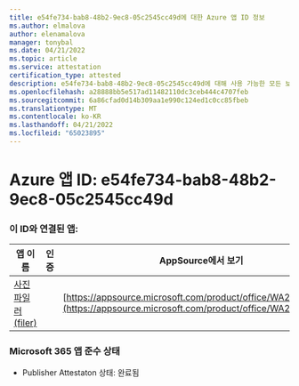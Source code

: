 ```yaml
---
title: e54fe734-bab8-48b2-9ec8-05c2545cc49d에 대한 Azure 앱 ID 정보
ms.author: elmalova
author: elenamalova
manager: tonybal
ms.date: 04/21/2022
ms.topic: article
ms.service: attestation
certification_type: attested
description: e54fe734-bab8-48b2-9ec8-05c2545cc49d에 대해 사용 가능한 모든 보안 및 규정 준수 정보입니다.
ms.openlocfilehash: a28888bb5e517ad11482110dc3ceb444c4707feb
ms.sourcegitcommit: 6a86cfad0d14b309aa1e990c124ed1c0cc85fbeb
ms.translationtype: MT
ms.contentlocale: ko-KR
ms.lasthandoff: 04/21/2022
ms.locfileid: "65023895"
---
```

# <a name="azure-app-id-e54fe734-bab8-48b2-9ec8-05c2545cc49d"></a>Azure 앱 ID: e54fe734-bab8-48b2-9ec8-05c2545cc49d


### <a name="apps-associated-with-this-id"></a>이 ID와 연결된 앱:
| **앱 이름** | **인증** | **AppSource에서 보기** |
|--------------|---------------|-----------------------|
| [사진 파일러(filer)](../forward/WA200003881.md) |  | [https://appsource.microsoft.com/product/office/WA200003881](https://appsource.microsoft.com/product/office/WA200003881) |

### <a name="microsoft-365-app-compliance-status"></a>Microsoft 365 앱 준수 상태
- Publisher Attestaton 상태: 완료됨
